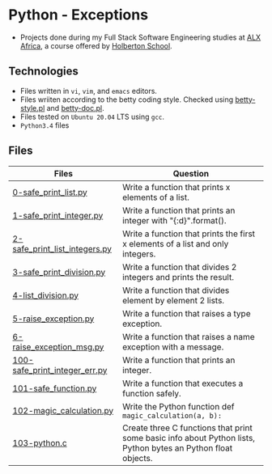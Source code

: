 # Python - Exceptions

- Projects done during my Full Stack Software Engineering studies at [ALX Africa](https://www.alxafrica.com/software-engineering-2022/), a course offered by [Holberton School](https://www.holbertonschool.com/).

## Technologies

- Files written in ```vi```, ```vim```, and ```emacs``` editors. 
- Files wriiten according to the betty coding style. Checked using [betty-style.pl](https://github.com/holbertonschool/Betty/blob/master/betty-style.pl) and [betty-doc.pl](https://github.com/holbertonschool/Betty/blob/master/betty-doc.pl).
- Files tested on ```Ubuntu 20.04``` LTS using ```gcc```.
- ```Python3.4``` files 

## Files

| Files  | Question |
| ---  | --- |
|[0-safe_print_list.py](0-safe_print_list.py)|Write a function that prints x elements of a list.|
|[1-safe_print_integer.py](1-safe_print_integer.py)|Write a function that prints an integer with "{:d}".format().|
|[2-safe_print_list_integers.py](2-safe_print_list_integers.py)|Write a function that prints the first x elements of a list and only integers.|
|[3-safe_print_division.py](3-safe_print_division.py)|Write a function that divides 2 integers and prints the result.|
|[4-list_division.py](4-list_division.py)|Write a function that divides element by element 2 lists.|
|[5-raise_exception.py](5-raise_exception.py)|Write a function that raises a type exception.|
|[6-raise_exception_msg.py](6-raise_exception_msg.py)|Write a function that raises a name exception with a message.|
|[100-safe_print_integer_err.py](100-safe_print_integer_err.py)|Write a function that prints an integer.|
|[101-safe_function.py](101-safe_function.py)|Write a function that executes a function safely.|
|[102-magic_calculation.py](102-magic_calculation.py)|Write the Python function def ```magic_calculation(a, b):```|
|[103-python.c](103-python.c)|Create three C functions that print some basic info about Python lists, Python bytes an Python float objects.|

